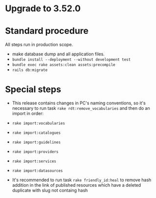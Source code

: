 # Upgrade to 3.52.0

# Standard procedure

All steps run in production scope.

- make database dump and all application files.
- `bundle install --deployment --without development test`
- `bundle exec rake assets:clean assets:precompile`
- `rails db:migrate`

# Special steps

- This release contains changes in PC's naming conventions,
  so it's necessary to run task `rake rdt:remove_vocabularies` and then do an import in order:

- `rake import:vocabularies`
- `rake import:catalogues`
- `rake import:guidelines`
- `rake import:providers`
- `rake import:services`
- `rake import:datasources`

- It's recommended to run task `rake friendly_id:heal` to remove hash addition
  in the link of published resources which have a deleted duplicate with slug not containg hash

